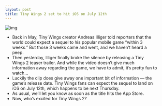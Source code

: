 ```yaml
---
layout: post
title: Tiny Wings 2 set to hit iOS on July 12th
---
```

![img](http://media.idownloadblog.com/wp-content/uploads/2011/02/Tiny-Wings-2.png)
* Back in May, Tiny Wings creator Andreas Illiger told reporters that the world could expect a sequel to his popular mobile game “within 3 weeks.” But those 3 weeks came and went, and we haven’t heard a peep.
* Then yesterday, Illiger finally broke the silence by releasing a Tiny Wings 2 teaser trailer. And while the video doesn’t give much information away regarding the game, we have to admit, it’s pretty fun to watch…
* Luckily the clip does give away one important bit of information — the game’s release date. Tiny Wings fans can expect the sequel to land on iOS on July 12th, which happens to be next Thursday.
* As usual, we’ll let you know as soon as the title hits the App Store.
* Now, who’s excited for Tiny Wings 2?

